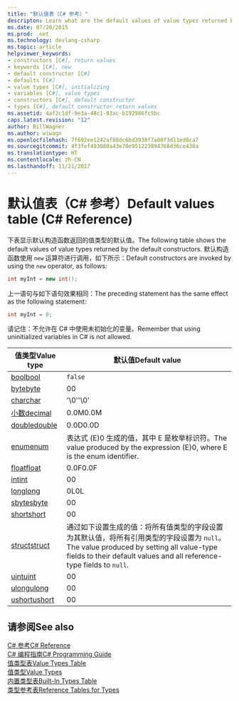 ```yaml
---
title: "默认值表（C# 参考）"
descripton: Learn what are the default values of value types returned by the default constructors.
ms.date: 07/20/2015
ms.prod: .net
ms.technology: devlang-csharp
ms.topic: article
helpviewer_keywords:
- constructors [C#], return values
- keywords [C#], new
- default constructor [C#]
- defaults [C#]
- value types [C#], initializing
- variables [C#], value types
- constructors [C#], default constructor
- types [C#], default constructor return values
ms.assetid: 4af2c1df-9e3a-48c1-83ac-b192986fc5bc
caps.latest.revision: "12"
author: BillWagner
ms.author: wiwagn
ms.openlocfilehash: 7f692ee1242af88dc6bd3938f7a00f3d11ed8ca7
ms.sourcegitcommit: 4f3fef493080a43e70e951223894768d36ce430a
ms.translationtype: HT
ms.contentlocale: zh-CN
ms.lasthandoff: 11/21/2017
---
```

# <a name="default-values-table-c-reference"></a><span data-ttu-id="060c3-102">默认值表（C# 参考）</span><span class="sxs-lookup"><span data-stu-id="060c3-102">Default values table (C# Reference)</span></span>
<span data-ttu-id="060c3-103">下表显示默认构造函数返回的值类型的默认值。</span><span class="sxs-lookup"><span data-stu-id="060c3-103">The following table shows the default values of value types returned by the default constructors.</span></span> <span data-ttu-id="060c3-104">默认构造函数使用 `new` 运算符进行调用，如下所示：</span><span class="sxs-lookup"><span data-stu-id="060c3-104">Default constructors are invoked by using the `new` operator, as follows:</span></span>

```csharp
int myInt = new int();
```

<span data-ttu-id="060c3-105">上一语句与如下语句效果相同：</span><span class="sxs-lookup"><span data-stu-id="060c3-105">The preceding statement has the same effect as the following statement:</span></span>

```csharp
int myInt = 0;
```

<span data-ttu-id="060c3-106">请记住：不允许在 C# 中使用未初始化的变量。</span><span class="sxs-lookup"><span data-stu-id="060c3-106">Remember that using uninitialized variables in C# is not allowed.</span></span>

|<span data-ttu-id="060c3-107">值类型</span><span class="sxs-lookup"><span data-stu-id="060c3-107">Value type</span></span>|<span data-ttu-id="060c3-108">默认值</span><span class="sxs-lookup"><span data-stu-id="060c3-108">Default value</span></span>|
|----------------|-------------------|
|[<span data-ttu-id="060c3-109">bool</span><span class="sxs-lookup"><span data-stu-id="060c3-109">bool</span></span>](../../../csharp/language-reference/keywords/bool.md)|`false`|
|[<span data-ttu-id="060c3-110">byte</span><span class="sxs-lookup"><span data-stu-id="060c3-110">byte</span></span>](../../../csharp/language-reference/keywords/byte.md)|<span data-ttu-id="060c3-111">0</span><span class="sxs-lookup"><span data-stu-id="060c3-111">0</span></span>|
|[<span data-ttu-id="060c3-112">char</span><span class="sxs-lookup"><span data-stu-id="060c3-112">char</span></span>](../../../csharp/language-reference/keywords/char.md)|<span data-ttu-id="060c3-113">'\0'</span><span class="sxs-lookup"><span data-stu-id="060c3-113">'\0'</span></span>|
|[<span data-ttu-id="060c3-114">小数</span><span class="sxs-lookup"><span data-stu-id="060c3-114">decimal</span></span>](../../../csharp/language-reference/keywords/decimal.md)|<span data-ttu-id="060c3-115">0.0M</span><span class="sxs-lookup"><span data-stu-id="060c3-115">0.0M</span></span>|
|[<span data-ttu-id="060c3-116">double</span><span class="sxs-lookup"><span data-stu-id="060c3-116">double</span></span>](../../../csharp/language-reference/keywords/double.md)|<span data-ttu-id="060c3-117">0.0D</span><span class="sxs-lookup"><span data-stu-id="060c3-117">0.0D</span></span>|
|[<span data-ttu-id="060c3-118">enum</span><span class="sxs-lookup"><span data-stu-id="060c3-118">enum</span></span>](../../../csharp/language-reference/keywords/enum.md)|<span data-ttu-id="060c3-119">表达式 (E)0 生成的值，其中 E 是枚举标识符。</span><span class="sxs-lookup"><span data-stu-id="060c3-119">The value produced by the expression (E)0, where E is the enum identifier.</span></span>|
|[<span data-ttu-id="060c3-120">float</span><span class="sxs-lookup"><span data-stu-id="060c3-120">float</span></span>](../../../csharp/language-reference/keywords/float.md)|<span data-ttu-id="060c3-121">0.0F</span><span class="sxs-lookup"><span data-stu-id="060c3-121">0.0F</span></span>|
|[<span data-ttu-id="060c3-122">int</span><span class="sxs-lookup"><span data-stu-id="060c3-122">int</span></span>](../../../csharp/language-reference/keywords/int.md)|<span data-ttu-id="060c3-123">0</span><span class="sxs-lookup"><span data-stu-id="060c3-123">0</span></span>|
|[<span data-ttu-id="060c3-124">long</span><span class="sxs-lookup"><span data-stu-id="060c3-124">long</span></span>](../../../csharp/language-reference/keywords/long.md)|<span data-ttu-id="060c3-125">0L</span><span class="sxs-lookup"><span data-stu-id="060c3-125">0L</span></span>|
|[<span data-ttu-id="060c3-126">sbyte</span><span class="sxs-lookup"><span data-stu-id="060c3-126">sbyte</span></span>](../../../csharp/language-reference/keywords/sbyte.md)|<span data-ttu-id="060c3-127">0</span><span class="sxs-lookup"><span data-stu-id="060c3-127">0</span></span>|
|[<span data-ttu-id="060c3-128">short</span><span class="sxs-lookup"><span data-stu-id="060c3-128">short</span></span>](../../../csharp/language-reference/keywords/short.md)|<span data-ttu-id="060c3-129">0</span><span class="sxs-lookup"><span data-stu-id="060c3-129">0</span></span>|
|[<span data-ttu-id="060c3-130">struct</span><span class="sxs-lookup"><span data-stu-id="060c3-130">struct</span></span>](../../../csharp/language-reference/keywords/struct.md)|<span data-ttu-id="060c3-131">通过如下设置生成的值：将所有值类型的字段设置为其默认值，将所有引用类型的字段设置为 `null`。</span><span class="sxs-lookup"><span data-stu-id="060c3-131">The value produced by setting all value-type fields to their default values and all reference-type fields to `null`.</span></span>|
|[<span data-ttu-id="060c3-132">uint</span><span class="sxs-lookup"><span data-stu-id="060c3-132">uint</span></span>](../../../csharp/language-reference/keywords/uint.md)|<span data-ttu-id="060c3-133">0</span><span class="sxs-lookup"><span data-stu-id="060c3-133">0</span></span>|
|[<span data-ttu-id="060c3-134">ulong</span><span class="sxs-lookup"><span data-stu-id="060c3-134">ulong</span></span>](../../../csharp/language-reference/keywords/ulong.md)|<span data-ttu-id="060c3-135">0</span><span class="sxs-lookup"><span data-stu-id="060c3-135">0</span></span>|
|[<span data-ttu-id="060c3-136">ushort</span><span class="sxs-lookup"><span data-stu-id="060c3-136">ushort</span></span>](../../../csharp/language-reference/keywords/ushort.md)|<span data-ttu-id="060c3-137">0</span><span class="sxs-lookup"><span data-stu-id="060c3-137">0</span></span>|

## <a name="see-also"></a><span data-ttu-id="060c3-138">请参阅</span><span class="sxs-lookup"><span data-stu-id="060c3-138">See also</span></span>
 [<span data-ttu-id="060c3-139">C# 参考</span><span class="sxs-lookup"><span data-stu-id="060c3-139">C# Reference</span></span>](../../../csharp/language-reference/index.md)  
 [<span data-ttu-id="060c3-140">C# 编程指南</span><span class="sxs-lookup"><span data-stu-id="060c3-140">C# Programming Guide</span></span>](../../../csharp/programming-guide/index.md)  
 [<span data-ttu-id="060c3-141">值类型表</span><span class="sxs-lookup"><span data-stu-id="060c3-141">Value Types Table</span></span>](../../../csharp/language-reference/keywords/value-types-table.md)  
 [<span data-ttu-id="060c3-142">值类型</span><span class="sxs-lookup"><span data-stu-id="060c3-142">Value Types</span></span>](../../../csharp/language-reference/keywords/value-types.md)  
 [<span data-ttu-id="060c3-143">内置类型表</span><span class="sxs-lookup"><span data-stu-id="060c3-143">Built-In Types Table</span></span>](../../../csharp/language-reference/keywords/built-in-types-table.md)  
 [<span data-ttu-id="060c3-144">类型参考表</span><span class="sxs-lookup"><span data-stu-id="060c3-144">Reference Tables for Types</span></span>](../../../csharp/language-reference/keywords/reference-tables-for-types.md)
